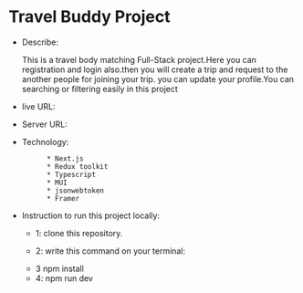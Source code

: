 # Travel Buddy Project

- Describe:

  This is a travel body matching Full-Stack project.Here you can registration and login also.then you will create a trip and request to the another people for joining your trip. you can update your profile.You can searching or filtering easily in this project

* live URL: 

* Server URL: 

* Technology:

            * Next.js
            * Redux toolkit
            * Typescript
            * MUI
            * jsonwebtoken
            * Framer

* Instruction to run this project locally:

  - 1: clone this repository.

  - 2: write this command on your terminal:

  * 3 npm install

  - 4: npm run dev